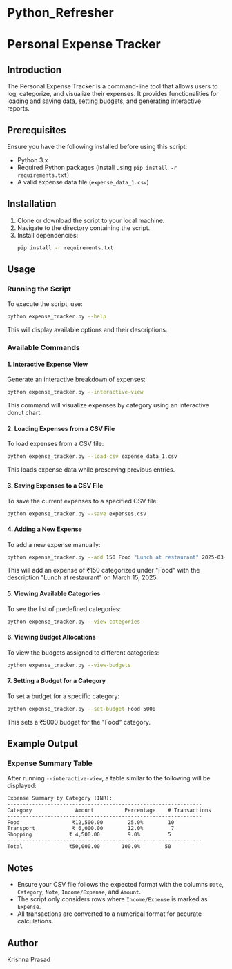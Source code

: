 # Python_Refresher
# Personal Expense Tracker

## Introduction

The Personal Expense Tracker is a command-line tool that allows users to log, categorize, and visualize their expenses. It provides functionalities for loading and saving data, setting budgets, and generating interactive reports.

## Prerequisites

Ensure you have the following installed before using this script:

- Python 3.x
- Required Python packages (install using `pip install -r requirements.txt`)
- A valid expense data file (`expense_data_1.csv`)

## Installation

1. Clone or download the script to your local machine.
2. Navigate to the directory containing the script.
3. Install dependencies:
   ```sh
   pip install -r requirements.txt
   ```

## Usage

### Running the Script

To execute the script, use:

```sh
python expense_tracker.py --help
```

This will display available options and their descriptions.

### Available Commands

#### 1. **Interactive Expense View**

Generate an interactive breakdown of expenses:

```sh
python expense_tracker.py --interactive-view
```

This command will visualize expenses by category using an interactive donut chart.

#### 2. **Loading Expenses from a CSV File**

To load expenses from a CSV file:

```sh
python expense_tracker.py --load-csv expense_data_1.csv
```

This loads expense data while preserving previous entries.

#### 3. **Saving Expenses to a CSV File**

To save the current expenses to a specified CSV file:

```sh
python expense_tracker.py --save expenses.csv
```

#### 4. **Adding a New Expense**

To add a new expense manually:

```sh
python expense_tracker.py --add 150 Food "Lunch at restaurant" 2025-03-15
```

This will add an expense of ₹150 categorized under "Food" with the description "Lunch at restaurant" on March 15, 2025.

#### 5. **Viewing Available Categories**

To see the list of predefined categories:

```sh
python expense_tracker.py --view-categories
```

#### 6. **Viewing Budget Allocations**

To view the budgets assigned to different categories:

```sh
python expense_tracker.py --view-budgets
```

#### 7. **Setting a Budget for a Category**

To set a budget for a specific category:

```sh
python expense_tracker.py --set-budget Food 5000
```

This sets a ₹5000 budget for the "Food" category.

## Example Output

### Expense Summary Table

After running `--interactive-view`, a table similar to the following will be displayed:

```
Expense Summary by Category (INR):
---------------------------------------------------------------
Category              Amount          Percentage    # Transactions
---------------------------------------------------------------
Food                 ₹12,500.00        25.0%        10
Transport            ₹ 6,000.00        12.0%         7
Shopping            ₹ 4,500.00         9.0%         5
---------------------------------------------------------------
Total               ₹50,000.00       100.0%        50
```

## Notes

- Ensure your CSV file follows the expected format with the columns `Date`, `Category`, `Note`, `Income/Expense`, and `Amount`.
- The script only considers rows where `Income/Expense` is marked as `Expense`.
- All transactions are converted to a numerical format for accurate calculations.

## Author
Krishna Prasad